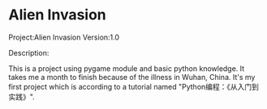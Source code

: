 # Alien Invasion
Project:Alien Invasion
Version:1.0

Description:

This is a project using pygame module and basic python knowledge.
It takes me a month to finish because of the illness in Wuhan, China.
It's my first project which is according to a tutorial named "Python编程：《从入门到实践》".
